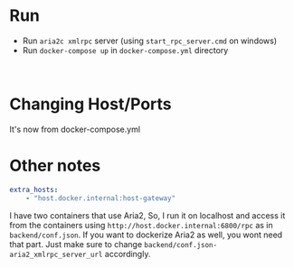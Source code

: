 # Run
- Run `aria2c xmlrpc` server (using `start_rpc_server.cmd` on windows)
- Run `docker-compose up` in `docker-compose.yml` directory


<br />

# Changing Host/Ports
It's now from docker-compose.yml

# Other notes
```yml
extra_hosts:
    - "host.docker.internal:host-gateway"
```
I have two containers that use Aria2, So, I run it on localhost and access it from the containers using `http://host.docker.internal:6800/rpc` as in `backend/conf.json`. If you want to dockerize Aria2 as well, you wont need that part. Just make sure to change `backend/conf.json-aria2_xmlrpc_server_url` accordingly.
